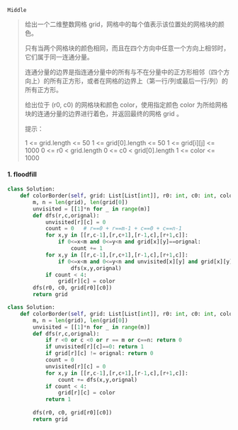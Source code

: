 `Middle`

> 给出一个二维整数网格 grid，网格中的每个值表示该位置处的网格块的颜色。
>
> 只有当两个网格块的颜色相同，而且在四个方向中任意一个方向上相邻时，它们属于同一连通分量。
>
> 连通分量的边界是指连通分量中的所有与不在分量中的正方形相邻（四个方向上）的所有正方形，或者在网格的边界上（第一行/列或最后一行/列）的所有正方形。
>
> 给出位于 (r0, c0) 的网格块和颜色 color，使用指定颜色 color 为所给网格块的连通分量的边界进行着色，并返回最终的网格 grid 。
>
>  提示：
>
> 1 <= grid.length <= 50
> 1 <= grid[0].length <= 50
> 1 <= grid[i][j] <= 1000
> 0 <= r0 < grid.length
> 0 <= c0 < grid[0].length
> 1 <= color <= 1000 

#### 1.  floodfill

````python
class Solution:
    def colorBorder(self, grid: List[List[int]], r0: int, c0: int, color: int) -> List[List[int]]:
        m, n = len(grid), len(grid[0])
        unvisited = [[1]*n for _ in range(m)]
        def dfs(r,c,orignal):
            unvisited[r][c] = 0
            count = 0   # r==0 + r==m-1 + c==0 + c==n-1
            for x,y in [[r,c-1],[r,c+1],[r-1,c],[r+1,c]]:
                if 0<=x<m and 0<=y<n and grid[x][y]==orignal:
                    count += 1
            for x,y in [[r,c-1],[r,c+1],[r-1,c],[r+1,c]]:
                if 0<=x<m and 0<=y<n and unvisited[x][y] and grid[x][y]==orignal:
                    dfs(x,y,orignal)
            if count < 4:
                grid[r][c] = color
        dfs(r0, c0, grid[r0][c0])
        return grid
````



```python
class Solution:
    def colorBorder(self, grid: List[List[int]], r0: int, c0: int, color: int) -> List[List[int]]:
        m, n = len(grid), len(grid[0])
        unvisited = [[1]*n for _ in range(m)]
        def dfs(r,c,orignal):
            if r <0 or c <0 or r == m or c==n: return 0
            if unvisited[r][c]==0: return 1
            if grid[r][c] != orignal: return 0
            count = 0
            unvisited[r][c] = 0
            for x,y in [[r,c-1],[r,c+1],[r-1,c],[r+1,c]]:
                count += dfs(x,y,orignal)
            if count < 4:
                grid[r][c] = color
            return 1
        
        dfs(r0, c0, grid[r0][c0])
        return grid
```

